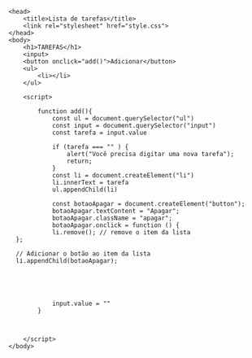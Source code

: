 <!DOCTYPE html>
<html>

    <head>
        <title>Lista de tarefas</title>
        <link rel="stylesheet" href="style.css">
    </head>
    <body>
        <h1>TAREFAS</h1>
        <input>
        <button onclick="add()">Adicionar</button>
        <ul>
            <li></li> 
        </ul>

        <script>

            function add(){
                const ul = document.querySelector("ul")
                const input = document.querySelector("input")
                const tarefa = input.value 
                
                if (tarefa === "" ) {
                    alert("Você precisa digitar uma nova tarefa");
                    return;
                }
                const li = document.createElement("li")
                li.innerText = tarefa 
                ul.appendChild(li)

                const botaoApagar = document.createElement("button");
                botaoApagar.textContent = "Apagar";
                botaoApagar.className = "apagar";
                botaoApagar.onclick = function () {
                li.remove(); // remove o item da lista
      };

      // Adicionar o botão ao item da lista
      li.appendChild(botaoApagar);





                input.value = ""
            }

            
            
        </script>
    </body>
</html>